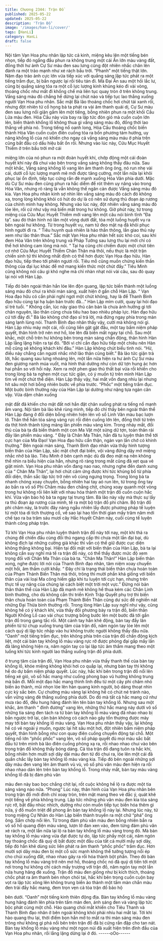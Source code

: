```yaml
---
title: Chương 2344: Trận Đồ
published: 2025-05-22
updated: 2025-05-22
description: 'Trận Đồ'
image: '/images/han-li/cover/'
tags: [HanLi]
category: HanLi
draft: false
---
```


Nội tâm Vạn Hoa phu nhân lập tức cả kinh, miệng kêu lên một
tiếng bén nhọn, tiếp đó ngẩng đầu phun ra không trung một cái
Ấn lớn màu vàng đất, đồng thời hư ảnh Cự Sư màu đen sau lưng
cũng đột nhiên nhấc chân lên đánh ra một trảo mạnh như xé rách
bầu trời.
“Phanh” một tiếng thật lớn.
Năm đạo trảo ảnh cực lớn vừa tiếp xúc với quầng sáng lập tức
phát ra một tiếng trầm đục, bị bắn ngược lại rồi tiêu tán đi.
Mà Đại Ấn sau một hồi lắc lư, cũng bị quầng sáng tỏa ra một cỗ
lực lượng kinh khủng kéo đi vài vòng, thoáng chốc như mất đi
khống chế mà liên tục quay tròn ở trên không trung.
Vầng sáng màu đỏ chẳng hề dừng lại chút nào và tiếp tục lao
thẳng xuống người Vạn Hoa phu nhân.
Sắc mặt Bà lão thoáng chốc hơi chút tái xanh rồi, nhưng đột
nhiên từ cổ họng bà ta phát ra vài âm thanh quái dị, Cự Sư màu
đen sau lưng nổi giận gầm lên một tiếng, bỗng nhiên phun ra một
khối Cầu Lửa màu đen.
Hỏa Cầu này vừa bay ra lập tức đón gió mà cuồn cuộn lớn lên,
biến thành khổng lồ không thua gì vầng sáng màu đỏ, đồng thời
lao thẳng về phía nó.
Trong tiếng nổ oanh long, Hỏa Cầu thoáng chốc biến thành Hỏa
Vân cuồn cuộn điên cuồng tỏa ra bốn phương tám hướng, uy
năng khổng lồ của nó khiến cho ngay cả vầng sáng màu máu ở
phía trên cũng bắt đầu có dấu hiệu bất ổn rồi.
Nhưng vào lúc này, Cửu Mục Huyết Thiềm ở trên bầu trời mở cái

miệng lớn của nó phun ra một đoàn huyết khí, chớp động một cái
đoàn huyết khí này đã chui vào bên trong vầng sáng không thấy
đâu nữa.
Sau một khắc, Vầng sáng khổng lồ vang lên âm thanh ông ông,
nó run nhẹ vài cái, dưới cỗ lực lượng mạnh mẽ mới được tăng
cường, một lần nữa lại khôi phục lại ổn định, tiếp tục cứng rắn đè
mạnh xuống Hỏa Vân phía dưới.
Mặc dù Cự Sư màu đen cũng phun ra hắc diễm để rót thêm uy
năng vào trong Hỏa Vân, nhưng rõ ràng là vẫn không thể ngăn
cản được Vầng sáng màu đỏ kia.
Vạn Hoa phu nhân kinh sợ nhìn lên vầng sáng màu đỏ cách đó
không xa, trong lòng không khỏi có hút do dự là có nên sử dụng
thủ đoạn áp rương của chính mình hay không.
Nhưng vào lúc này, đột nhiên vầng sáng màu đỏ lóe lên, rồi cứ
như vậy mà biến mất trong hư không.
Giờ phút này, từ trong miệng của Cửu Mục Huyết Thiềm mới
vang lên một câu nói bình tĩnh “Đa tạ”. sau đó thân hình nó lăn
một vòng dưới đất, tỏa một luồng huyết vụ ra bên ngoài hư
không.
Từ trong huyết vụ, nam tử đeo mặt nạ đã khôi phục hình người đi
ra.
“ Tiêu huynh quả nhiên là hảo thần thông, lần giao thủ này xem
như lão thân thua.” Sắc mặt Vạn Hoa phu nhân hết sức khó coi,
sau khi đem Hỏa Vân trên không trung và Pháp Tướng sau lưng
thu lại mới chỉ có thể hơi không cam lòng mà nói.
“ Tại hạ cũng chỉ chiếm được một chút tiên cơ nhờ Cửu Mục
Huyết Thiềm Chân Thân mà thôi, nếu thực là một trận chiến sinh
tử thì không nhất định có thể hơn được Vạn Hoa đạo hữu. Hàn
đạo hữu, tiếp theo tới phiên ngươi rồi. Tiêu mỗ cũng muốn chứng
kiến thần thông của đại lục khác để mở mang kiến thức một chút
đấy.” Tiêu Minh cũng không nói câu gì khó nghe mà chỉ nhàn nhạt
nói vài câu, sau đó quay lại nói với Hàn Lập.

Tiếp đó bên ngoài thân hắn lóe lên độn quang, lập tức biến thành
một luồng sáng màu đỏ chui ra khỏi màn sáng, xuất hiện ở gần
chỗ Hàn Lập.
“ Vạn Hoa đạo hữu có cần phải nghỉ ngơi một chút không, hay là
để Thanh Bình đạo hữu cùng tại hạ luận bàn trước đã…” Hàn Lập
mỉm cười, quay lại hỏi đạo sĩ trẻ tuổi.
“ Không cần, lúc nãy giao thủ căn bản là chưa ảnh hưởng gì tới
chân nguyên, lão thân cũng chưa tiêu hao bao nhiêu pháp lực.
Hàn đạo hữu cứ tới đây đi.” Bà lão không chờ đạo sĩ trả lời, mà
đứng ngay phía trong màn sáng lạnh lùng nói.
Thanh Bình đạo nhân thấy vậy, cười mà không nói gì.
Hàn Lập nhíu mày một cái, rồi cũng liền gật gật đầu, một tay bấm
niệm pháp quyết, thân hình trở nên mơ hồ, lóe lên đã biến mất
ngay tại chỗ.
Sau một khắc, một chỗ trên hư không bên trong màn sáng chấn
động, thân hình Hàn Lập lẳng lặng hiện ra tại đó.
“Bởi vì chỉ cần đạo hữu tiếp một chiêu nên Hàn mỗ cũng sẽ
không khách khí đâu.” Hàn Lập không chút biểu tình nói.
“Hừ, điều này chẳng cần ngươi nhắc nhở lão thân cũng biết.” Bà
lão tức giận trả lời, hắc quang sau lưng nhoáng lên, một lần nữa
hiện ra hư ảnh Cự Sư màu đen giương nanh múa vuốt, mà hình
thái dường như còn dữ tợn hung ác hơn hai phần so với hồi nãy.
Xem ra một phen giao thủ thất bại vừa rồi khiến cho trong lòng bà
ta nghẹn một cục tức giận, có ý muốn từ trên mình Hàn Lập tìm
về một chút thể diện.
Hàn Lập thấy vậy, hai mắt vốn đang nhíu lại nhưng hít sâu một
hơi bỗng nhiên bước về phía trước.
“Phốc” một tiếng trầm đục. Một bước bình thường này của Hàn
Lập lại dường như nặng tựa ngàn cân vậy. Vừa dậm chân xuống

mặt đất đã khiến cho mặt đất nơi hắn đặt chân xuống phát ra
tiếng nổ mạnh ầm vang.
Nội tâm bà lão khẽ rùng mình, tiếp đó chỉ thấy bên ngoài thân thể
Hàn Lập đang ở đối diện bỗng nhiên hiện lên vô số Linh Văn màu
bạc lượn lờ. Thân thể hắn tỏa sáng vàng rực rồi điên cuồng lớn
lên, đồng thời từ trên da thịt hình thành từng mảng lân phiến màu
vàng kim.
Trong nháy mắt, đối thủ của bà ta đã biến thành một con Ma Vật
một sừng dữ tợn, toàn thân rải đầy lân phiến màu vàng.
“ Đây là Chân Ma Thân, hắn đã tu luyện thân thể tới cực hạn của
Ma Đạo! Vạn Hoa đạo hữu cẩn thận, ngàn vạn lần chớ có khinh
thường.” Bên ngoài màn sáng, Thanh Bình đạo nhân vừa thấy
hình tượng biến thân của Hàn Lập, sắc mặt chợt đại biến, vội
vàng đứng dậy mở miệng nhắc nhở bà lão.
Tiêu Minh ở bên cạnh mặc dù đã đeo mặt nạ nên không thể nhìn
ra biểu hiện của hắn, nhưng rõ ràng trong mắt cũng đã xẹt qua vẻ
giật mình.
Vạn Hoa phu nhân vốn đang nao nao, nhưng nghe đến danh
xưng của “ Chân Ma Thân”, lại hơi chút cảm ứng được khí tức
khủng bố từ phía đối diện, thần sắc lập tức trở nên vô cùng
ngưng trọng.
Trong lòng bà ta nhanh chóng xoay chuyển, bỗng nhiên hai tay aó
run lên, từ trong ống tay áo bắn ra vô số Phi Châm màu đen
chẳng chịt, chúng xoay quanh một vòng trong hư không rồi liên
kết với nhau hóa thành một trận đồ cuồn cuộn hắc khí. Vừa vặn
bảo hộ bà ta ngay tại trung tâm.
Bà lão này vậy mà thực sự lấy ra thủ đoạn áp rương của mình, tế
ra một bộ trận đồ phi châm.
Bộ trận đồ phi châm này, là trước đây nàng ngẫu nhiên lấy được
phương pháp tế luyện từ một tòa di tích thượng cổ, về sao lại hao
tổn thời gian mấy trăm năm mới chế tạo ra ba trăm sáu mươi cây
Hắc Huyết Châm này, cuối cùng tế luyện thành công pháp trận.

Từ khi Vạn Hoa phu nhân luyện thành trận đồ này tới nay, một khi
thả ra chúng để chiến đấu cùng đối thủ ngang cấp thì chưa một
lần đại bại, dù không địch lại những cường giả khác thì vẫn có thể
giữ được cục diện không thắng không bại.
Hiện tại đối mặt với biến thân của Hàn Lập, bà ta lại không cần
suy nghĩ mà tế ra trận đồ này, có thể thấy được mức độ xem
trọng đối với Chân Ma Thân của bà ta.
“Chân Ma Thân!”
Hàn Lập biến thân xong, nghe được lời nói của Thanh Bình đạo
nhân, tâm niệm xoay chuyển một hồi, âm thầm cười khẩy.
“ Đây chỉ là trạng thái biến thân chưa hoàn toàn của Phạm Thánh
Biến Thân mà thôi, trông thì mười phần khá giống với biến thân
của vài loại Ma công hiếm gặp khi tu luyện tới cực hạn, nhưng
trên thực tế uy năng của chúng lại cách biệt một trời một vực.”
Đừng nói bản thân thân thể của Hàn Lập đã mạnh mẽ không hề
thua kém các Chân Linh bình thường, cho dù không cần thi triển
Kinh Trập Quyết phụ trợ thì biến thân chưa hoàn toàn của Phạm
Thánh Biến Thân cũng dư sức để nghiền nát những Đại Thừa
bình thường rồi.
Trong lòng Hàn Lập suy nghĩ như vậy, cũng không hề có ý khách
khí, vừa thấy đối phương bày ra trận đồ, biến thân Người Khổng
Lồ cao vài chục trượng bỗng bước lên một bước đã tới gần trận
đồ trong gang tấc rồi. Một cánh tay hắn khẽ động, bàn tay đầy lân
phiến từ từ chụp xuống trung tâm của trận đồ, năm ngón tay lóe
lên một cách quỷ dị lập tức nhập vào hư không trước người
không thấy đâu nữa.
“Oanh” một tiếng trầm đục, trên không phía trên của trận đồ chấn
động kịch liệt, một cái bàn tay khổng lồ màu vàng rực rỡ được
phóng đại gấp mấy lần đã lăng không hiện ra, năm ngón tay co lại
lập tức âm thầm mang theo một luồng khí tức kinh người lao
thẳng xuống trận đồ phía dưới.

ở trung tâm của trận đồ, Vạn Hoa phu nhân vừa thấy thanh thế
của bàn tay khổng lồ, khóe miệng không khỏi hơi co quắp lại,
nhưng bàn tay thì không hề do dự bấm niệm pháp quyết.
Lúc này, hắc khí bên trong trận đồ nổi lên tiếng xé gió, vô số hắc
mang như cuồng phong bạo vũ hướng không trung mà bắn đi.
Mỗi một đạo hắc mang thình lình đều từ một cây phi châm nhỏ
biến ảo thành, mũi nhọn lóe lên hàn quang kinh người, bộ dáng
thoạt nhìn cực kỳ sắc bén.
Cự chưởng màu vàng lại không hề có chút né tránh nào, vẫn
vững vàng đè thẳng xuống phía dưới.
Do đó mà tất cả hắc mang cứ như mưa rào đổ, đều hung hăng
đánh lên tên bàn tay khổng lồ.
Nhưng sau một khắc, âm thanh “ đinh đương” vang lên, những
thứ hắc mang này dưới vô số những tia sáng đen tách ra từ bàn
tay khổng lồ màu vàng đã nhao nhao bị bắn ngược trở lại, căn
bản không có cách nào gây tổn thương được mảy may tới bàn
tay khổng lồ màu vàng.
Vạn Hoa phu nhân thấy vậy, lại không hề có vẻ ngoài ý muốn,
ngược lại hít sâu một hơi, đột nhiên bấm niệm pháp quyết, thân
hình bỗng như con quay điên cuồng chuyển động tại chỗ.
Một tiếng nổ lớn “phốc phốc” vang lên, vô số pháp quyết đủ mọi
màu sắc bắt đầu từ trên mình bà lão điên cuồng phóng xạ ra, rồi
nhao nhao chui vào bên trong trận đồ không thấy bóng dáng.
Cả tòa trận đồ đang tuôn ra hắc khí, bỗng nhiên hơn mười sợi
dây dài màu đen từ đó chui ra, lóe lên một cái đã quấn chắc lấy
bàn tay khổng lồ màu vàng kia.
Tiếp đó bên ngoài những sợi dây màu đen vang lên âm thanh vù
vù, vô số phù văn màu đen hiện ra rồi nhao nhao dán lên trên bàn
tay khổng lồ.
Trong nháy mắt, bàn tay màu vàng khổng lồ đã bị đám phù văn

màu đen này bao bọc chẳng chịt lại, rốt cuộc không hề lộ ra được
một tia sáng vàng nào nữa.
“Phong”
Lúc này, thân hình của Vạn Hoa phu nhân bên trong trận đồ mới
đình chỉ xoay tròn, trên mặt mang theo vẻ đắc ý, quát khẽ một
tiếng về phía không trung.
Lập tức những phù văn màu đen kia tỏa sáng rực rỡ, bắt đầu
nhúc nhích, dường như còn muốn tiếp tục biến hóa thêm gì nữa,
ý đồ muốn triệt để phong ấn bàn tay khổng lồ này lại.
Nhưng lúc này, từ trong miệng Cự Nhân do Hàn Lập biến thành
truyền ra một chữ “phá” ông ông.
Sấm chớp nổi lên.
Từ trong đám phù văn màu đen bỗng nhiên bắn ra vô số hồ
quang điện màu vàng, lượn lờ đan xen vào, đem từng đám phù
văn xé rách ra, một lần nữa lại lộ ra bàn tay khổng lồ màu vàng
trong đó.
Mà bàn tay khổng lồ màu vàng vừa đạt được tự do, lập tức phẩy
một cái, năm ngón tay thoáng chốc đã quỷ dị bắt được một đầu
của tất cả mười mấy sợi dây, tiếp đó hắn khẽ dùng sức liền phát
ra âm thanh “phốc phốc” trầm đục.
Hơn mười sợi dây màu đen bị một cỗ sức mạnh không thể tưởng
tượng nổi ép cho chúi xuống đất, nhao nhao gãy ra rồi hóa thành
bột phấn.
Theo đó bàn tay khổng lồ màu vàng trở nên mơ hồ, thoáng chốc
nó đã quỷ dị tiến tới một nơi trong hư không chỉ cách mấy trượng
với trận đồ, năm ngón tay một lần nữa hung hăng đè xuống.
Trận đồ màu đen giống như bị kích thích, thoáng chốc phát ra âm
thanh bén nhọn chói tai, hắc khí bên trong cuồn cuộn bay vọt ra
lập tức xông lên không trung biến ảo thành một tấm màn chắn
màu đen trải đầy hắc mang, đem trọn vẹn cả tòa trận đồ bảo hộ

bên dưới.
“Oanh” một tiếng kinh thiên động địa.
Bàn tay khổng lồ màu vàng hung hăng đánh lên phía trên tấm
màn đen, ánh sáng đen và vàng lập tức bộc phát cùng một chỗ.
Hào quang chói mắt khiến cho Tiêu Thanh và Thanh Bình đạo
nhân ở bên ngoài không khỏi phải nhíu hai mắt lại.
Tới khi hào quang thu lại, thời điểm bọn hắn mở to mắt ra thì màn
sáng màu đen trông như không gì phá nổi bên trên trận đồ đã bị
cứng rắn đập cho tan nát.
Bàn tay khổng lồ màu vàng như một ngọn núi đã xuất hiện trên
đỉnh đầu của Vạn Hoa phu nhân, rồi lẳng lặng dừng lại ở đó.
------oOo------
